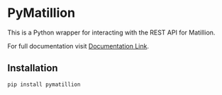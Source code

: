# PyMatillion

This is a Python wrapper for interacting with the REST API for Matillion.

For full documentation visit [Documentation Link](https://tiwari-abhi.github.io/PyMatillion/reference).

## Installation

    pip install pymatillion